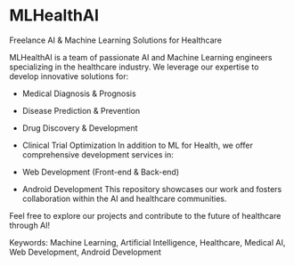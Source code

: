 # MLHealthAI
Freelance AI &amp; Machine Learning Solutions for Healthcare 

MLHealthAI is a team of passionate AI and Machine Learning engineers specializing in the healthcare industry. We leverage our expertise to develop innovative solutions for:

* Medical Diagnosis & Prognosis
* Disease Prediction & Prevention
* Drug Discovery & Development
* Clinical Trial Optimization
In addition to ML for Health, we offer comprehensive development services in:

* Web Development (Front-end & Back-end)
* Android Development
This repository showcases our work and fosters collaboration within the AI and healthcare communities.

Feel free to explore our projects and contribute to the future of healthcare through AI!

Keywords: Machine Learning, Artificial Intelligence, Healthcare, Medical AI, Web Development, Android Development

